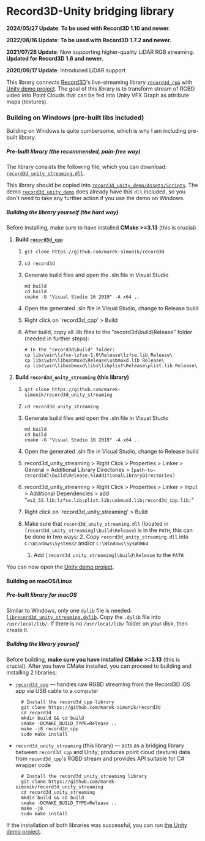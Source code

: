 # Record3D-Unity bridging library

**2024/05/27 Update**: **To be used with Record3D 1.10 and newer.**

**2022/08/16 Update**: **To be used with Record3D 1.7.2 and newer.**

**2021/07/28 Update**: Now supporting higher-quality LiDAR RGB streaming. **Updated for Record3D 1.6 and newer.**

**2020/09/17 Update**: Introduced LiDAR support

This library connects [Record3D](https://record3d.app)'s live-streaming library [`record3d_cpp`](https://github.com/marek-simonik/record3d) with [Unity demo project](https://github.com/marek-simonik/record3d_unity_demo). The goal of this library is to transform stream of RGBD video into Point Clouds that can be fed into Unity VFX Graph as attribute maps (textures).

### Building on Windows (pre-built libs included)
Building on Windows is quite cumbersome, which is why I am including pre-built library.

##### Pre-built library (the recommended, pain-free way)

The library consists the following file, which you can download: [`record3d_unity_streaming.dll`](https://github.com/marek-simonik/record3d_unity_streaming/releases/download/v1.4.0/record3d_unity_streaming.dll).

This library should be copied into [`record3d_unity_demo/Assets/Scripts`](https://github.com/marek-simonik/record3d_unity_demo/tree/master/Assets/Scripts). The demo [`record3d_unity_demo`](https://github.com/marek-simonik/record3d_unity_demo/) does already have this `dll` included, so you don't need to take any further action if you use the demo on Windows. 

##### Building the library yourself (the hard way)

Before installing, make sure to have installed **CMake >=3.13** (this is crucial).

1. **Build [`record3d_cpp`](https://github.com/marek-simonik/record3d)**
    1. `git clone https://github.com/marek-simonik/record3d`
    1. `cd record3d`
	2. Generate build files and open the .sln file in Visual Studio
		```
		md build
		cd build
		cmake -G "Visual Studio 16 2019" -A x64 ..
		```

	3. Open the generated .sln file in Visual Studio, change to Release build
	3. Right click on 'record3d_cpp' > Build
	4. After build, copy all .lib files to the "record3d\build\Release" folder (needed in further steps):
		```
		# In the "record3d\build" folder:
		cp libs\win\lzfse-lzfse-1.0\Release\lzfse.lib Release\
		cp libs\win\libusbmuxd\Release\usbmuxd.lib Release\
		cp libs\win\libusbmuxd\libs\libplist\Release\plist.lib Release\
		```

2. **Build `record3d_unity_streaming` (this library)**
    
    1. `git clone https://github.com/marek-simonik/record3d_unity_streaming`
    1. `cd record3d_unity_streaming`
	2. Generate build files and open the .sln file in Visual Studio
        ```
        md build
        cd build
		cmake -G "Visual Studio 16 2019" -A x64 ..
        ```

	3. Open the generated .sln file in Visual Studio, change to Release build
	1. record3d_unity_streaming > Right Click > Properties > Linker > General > Additional Library Directories > `[path-to-record3d]\build\Release;%(AdditionalLibraryDirectories)`
	2. record3d_unity_streaming > Right Click > Properties > Linker > Input > Additional Dependencies > add "`ws2_32.lib;lzfse.lib;plist.lib;usbmuxd.lib;record3d_cpp.lib;`"
	3. Right click on 'record3d_unity_streaming' > Build
	4. Make sure that `record3d_unity_streaming.dll` (located in `[record3d_unity_streaming]\build\Release`) is in the `PATH`, this can be done in two ways:
		2. Copy `record3d_unity_streaming.dll` into `C:\Windows\System32` and/or `C:\Windows\SysWOW64`
		1. Add `[record3d_unity_streaming]\build\Release` to the `PATH`
		

You can now open the [Unity demo project](https://github.com/marek-simonik/record3d_unity_demo).


#### Building on macOS/Linux

##### Pre-built library for macOS
Similar to Windows, only one `dylib` file is needed: [`librecord3d_unity_streaming.dylib`](https://github.com/marek-simonik/record3d_unity_streaming/releases/download/v1.4.0/librecord3d_unity_streaming.dylib). Copy the `.dylib` file into `/usr/local/lib/`. If there is no `/usr/local/lib/` folder on your disk, then create it.


##### Building the library yourself
Before building, **make sure you have installed CMake >=3.13** (this is crucial). After you have CMake installed, you can proceed to building and installing 2 libraries;

- [`record3d_cpp`](https://github.com/marek-simonik/record3d) — handles raw RGBD streaming from the Record3D iOS app via USB cable to a computer

		# Install the record3d_cpp library
		git clone https://github.com/marek-simonik/record3d
		cd record3d
		mkdir build && cd build
		cmake -DCMAKE_BUILD_TYPE=Release ..
		make -j8 record3d_cpp
		sudo make install

- `record3d_unity_streaming` (this library) — acts as a bridging library between `record3d_cpp` and Unity; produces point cloud (texture) data from `record3d_cpp`'s RGBD stream and provides API suitable for C# wrapper code

		# Install the record3d_unity_streaming library
		git clone https://github.com/marek-simonik/record3d_unity_streaming
		cd record3d_unity_streaming
		mkdir build && cd build
		cmake -DCMAKE_BUILD_TYPE=Release ..
		make -j8
		sudo make install

If the installation of both libraries was successful, you can run [the Unity demo project](https://github.com/marek-simonik/record3d_unity_demo).
